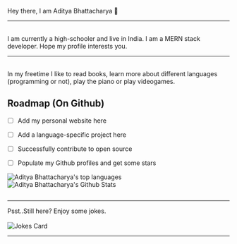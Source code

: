Hey there, I am Aditya Bhattacharya 👋
<hr><br>
I am currently a high-schooler and live in India. I am a MERN stack developer. Hope my profile interests you.
<hr><br>
In my freetime I like to read books, learn more about different languages (programming or not), play the piano or play videogames. 
<br>



## Roadmap (On Github)
- [ ] Add my personal website here
- [ ] Add a language-specific project here
- [ ] Successfully contribute to open source
- [ ] Populate my Github profiles and get some stars


<img src="https://github-readme-stats.vercel.app/api/top-langs/?username=AdityaBhattacharya1&theme=react" alt="Aditya Bhattacharya's top languages">

<img align="center" src="https://github-readme-stats.vercel.app/api?username=AdityaBhattacharya1&show_icons=true&line_height=27&v=5&theme=react" alt="Aditya Bhattacharya's Github Stats" />


<a href="https://github.com/AdityaBhattacharya1/Travel-Agency-Sample"><img align="center" src="https://github-readme-stats.vercel.app/api/pin/?username=AdityaBhattacharya1&repo=Travel-Agency-Sample&theme=react" alt="" />
</a>


<hr>
  Psst..Still here? Enjoy some jokes.
<br><br>
<img src="https://readme-jokes.vercel.app/api?theme=react&qcolor=%5FD4F4&acolor=%FFF&borderColor=%20232A&textColor=%5FD4F4&textColor=%FFF" alt="Jokes Card" />

<hr>

